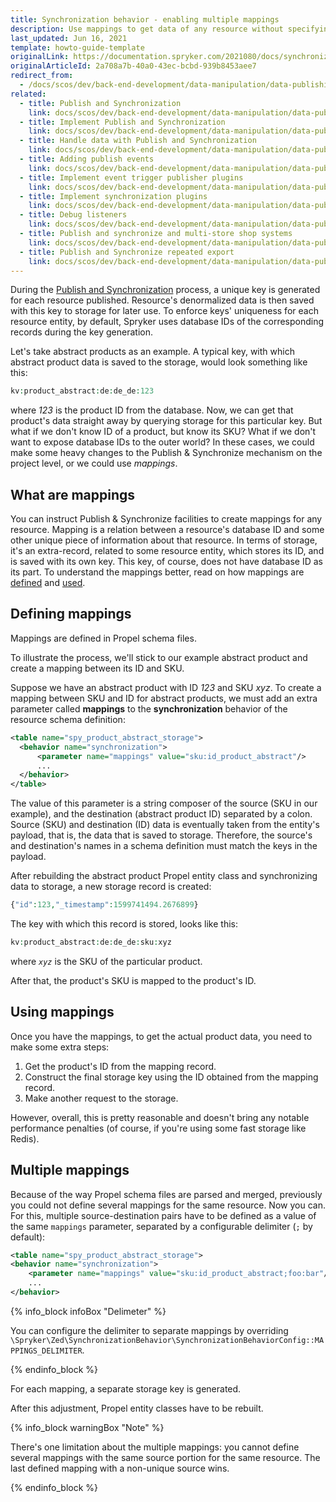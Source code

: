 ```yaml
---
title: Synchronization behavior - enabling multiple mappings
description: Use mappings to get data of any resource without specifying the resource's ID
last_updated: Jun 16, 2021
template: howto-guide-template
originalLink: https://documentation.spryker.com/2021080/docs/synchronization-behavior-enabling-multiple-mappings
originalArticleId: 2a708a7b-40a0-43ec-bcbd-939b8453aee7
redirect_from:
  - /docs/scos/dev/back-end-development/data-manipulation/data-publishing/synchronization-behavior-enabling-multiple-mappings.html
related:
  - title: Publish and Synchronization
    link: docs/scos/dev/back-end-development/data-manipulation/data-publishing/publish-and-synchronization.html
  - title: Implement Publish and Synchronization
    link: docs/scos/dev/back-end-development/data-manipulation/data-publishing/implement-publish-and-synchronization.html
  - title: Handle data with Publish and Synchronization
    link: docs/scos/dev/back-end-development/data-manipulation/data-publishing/handle-data-with-publish-and-synchronization.html
  - title: Adding publish events
    link: docs/scos/dev/back-end-development/data-manipulation/data-publishing/add-publish-events.html
  - title: Implement event trigger publisher plugins
    link: docs/scos/dev/back-end-development/data-manipulation/data-publishing/implement-event-trigger-publisher-plugins.html
  - title: Implement synchronization plugins
    link: docs/scos/dev/back-end-development/data-manipulation/data-publishing/implement-synchronization-plugins.html
  - title: Debug listeners
    link: docs/scos/dev/back-end-development/data-manipulation/data-publishing/debug-listeners.html
  - title: Publish and synchronize and multi-store shop systems
    link: docs/scos/dev/back-end-development/data-manipulation/data-publishing/publish-and-synchronize-and-multi-store-shop-systems.html
  - title: Publish and Synchronize repeated export
    link: docs/scos/dev/back-end-development/data-manipulation/data-publishing/publish-and-synchronize-repeated-export.html
---
```


During the [Publish and Synchronization](/docs/dg/dev/backend-development/data-manipulation/data-publishing/publish-and-synchronization.html) process, a unique key is generated for each resource published. Resource's denormalized data is then saved with this key to storage for later use. To enforce keys' uniqueness for each resource entity, by default, Spryker uses database IDs of the corresponding records during the key generation.

 Let's take abstract products as an example. A typical key, with which abstract product data is saved to the storage, would look something like this:

 ```php
 kv:product_abstract:de:de_de:123
 ```

 where *123* is the product ID from the database. Now, we can get that product's data straight away by querying storage for this particular key. But what if we don't know ID of a product, but know its SKU? What if we don't want to expose database IDs to the outer world? In these cases, we could make some heavy changes to the Publish & Synchronize mechanism on the project level, or we could use *mappings*.

## What are mappings

You can instruct Publish & Synchronize facilities to create mappings for any resource. Mapping is a relation between a resource's database ID and some other unique piece of information about that resource. In terms of storage, it's an extra-record, related to some resource entity, which stores its ID, and is saved with its own key. This key, of course, does not have database ID as its part. To understand the mappings better, read on how mappings are [defined](#defining) and [used](#using).

<a name="defining"></a>

## Defining mappings

Mappings are defined in Propel schema files.

To illustrate the process, we'll stick to our example abstract product and create a mapping between its ID and SKU.

Suppose we have an abstract product with ID *123* and SKU *xyz*. To create a mapping between SKU and ID for abstract products, we must add an extra parameter called **mappings** to the **synchronization** behavior of the resource schema definition:

```xml
<table name="spy_product_abstract_storage">
  <behavior name="synchronization">
      <parameter name="mappings" value="sku:id_product_abstract"/>
      ...
  </behavior>
</table>
```

The value of this parameter is a string composer of the source (SKU in our example), and the destination (abstract product ID) separated by a colon. Source (SKU) and destination (ID) data is eventually taken from the entity's payload, that is, the data that is saved to storage. Therefore, the source's and destination's names in a schema definition must match the keys in the payload.

After rebuilding the abstract product Propel entity class and synchronizing data to storage, a new storage record is created:

```php
{"id":123,"_timestamp":1599741494.2676899}
```

The key with which this record is stored, looks like this:

```php
kv:product_abstract:de:de_de:sku:xyz
```

where *`xyz`* is the SKU of the particular product.

After that, the product's SKU is mapped to the product's ID.

<a name="using"></a>

## Using mappings

Once you have the mappings, to get the actual product data, you need to make some extra steps:

1. Get the product's ID from the mapping record.
2. Construct the final storage key using the ID obtained from the mapping record.
3. Make another request to the storage.

However, overall, this is pretty reasonable and doesn't bring any notable performance penalties (of course, if you're using some fast storage like Redis).

## Multiple mappings

Because of the way Propel schema files are parsed and merged, previously you could not define several mappings for the same resource. Now you can. For this, multiple source-destination pairs have to be defined as a value of the same `mappings` parameter, separated by a configurable delimiter (`;` by default):

```xml
<table name="spy_product_abstract_storage">
<behavior name="synchronization">
    <parameter name="mappings" value="sku:id_product_abstract;foo:bar"/>
    ...
</behavior>
```

{% info_block infoBox "Delimeter" %}

You can configure the delimiter to separate mappings by overriding `\Spryker\Zed\SynchronizationBehavior\SynchronizationBehaviorConfig::MAPPINGS_DELIMITER`.

{% endinfo_block %}

For each mapping, a separate storage key is generated.

After this adjustment, Propel entity classes have to be rebuilt.

{% info_block warningBox "Note" %}

There's one limitation about the multiple mappings: you cannot define several mappings with the same source portion for the same resource. The last defined mapping with a non-unique source wins.

{% endinfo_block %}
